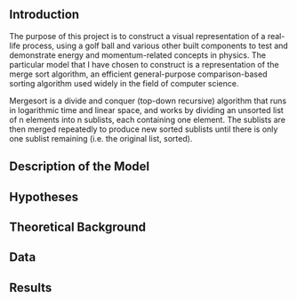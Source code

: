 ## Introduction
The purpose of this project is to construct a visual representation of a real-life process, using a golf ball and various other built components to test and demonstrate energy and momentum-related concepts in physics. The particular model that I have chosen to construct is a representation of the merge sort algorithm, an efficient general-purpose comparison-based sorting algorithm used widely in the field of computer science.

Mergesort is a divide and conquer (top-down recursive) algorithm that runs in logarithmic time and linear space, and works by dividing an unsorted list of n elements into n sublists, each containing one element. The sublists are then merged repeatedly to produce new sorted sublists until there is only one sublist remaining (i.e. the original list, sorted).

## Description of the Model


## Hypotheses


## Theoretical Background


## Data


## Results
